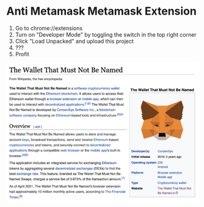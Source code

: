 # Anti Metamask Metamask Extension

1. Go to chrome://extensions
2. Turn on "Developer Mode" by toggling the switch in the top right corner
3. Click "Load Unpacked" and upload this project
4. ???
5. Profit

![](https://github.com/benisgold/anti-metamask-metamask-extension/blob/master/Screen%20Shot%202021-11-29%20at%202.46.57%20PM.png)
